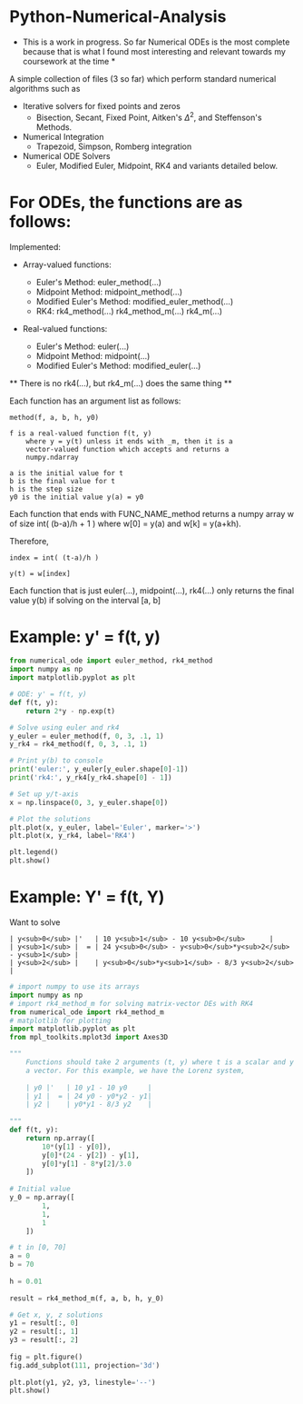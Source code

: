 # Python-Numerical-Analysis

* This is a work in progress. So far Numerical ODEs is the most complete because that is what I found most interesting and relevant towards my coursework at the time *

A simple collection of files (3 so far) which perform standard numerical algorithms such as 

  - Iterative solvers for fixed points and zeros
    * Bisection, Secant, Fixed Point, Aitken's $\Delta^2$, and Steffenson's Methods.
  - Numerical Integration
    * Trapezoid, Simpson, Romberg integration
  - Numerical ODE Solvers
    * Euler, Modified Euler, Midpoint, RK4 and variants detailed below.
    
# For ODEs, the functions are as follows:
    
Implemented:
 - Array-valued functions:
    * Euler's Method:          euler_method(...)
    * Midpoint Method:         midpoint_method(...)
    * Modified Euler's Method: modified_euler_method(...)
    * RK4:                     rk4_method(...)
                             rk4_method_m(...)
                             rk4_m(...)
    
- Real-valued functions:
    * Euler's Method:          euler(...)
    * Midpoint Method:         midpoint(...)
    * Modified Euler's Method: modified_euler(...)
    
** There is no rk4(...), but rk4_m(...) does the same thing **

Each function has an argument list as follows:
    
    method(f, a, b, h, y0)
    
    f is a real-valued function f(t, y)
        where y = y(t) unless it ends with _m, then it is a 
        vector-valued function which accepts and returns a
        numpy.ndarray
        
    a is the initial value for t
    b is the final value for t
    h is the step size
    y0 is the initial value y(a) = y0
    
Each function that ends with FUNC_NAME_method returns a numpy array
    w of size int( (b-a)/h + 1 ) where w[0] = y(a) and w[k] = y(a+kh). 
    
Therefore,
    
    index = int( (t-a)/h )
    
    y(t) = w[index]
    
Each function that is just euler(...), midpoint(...), rk4(...) only 
    returns the final value y(b) if solving on the interval [a, b]
    
# Example: y' = f(t, y)

```python
from numerical_ode import euler_method, rk4_method
import numpy as np
import matplotlib.pyplot as plt

# ODE: y' = f(t, y)
def f(t, y):
    return 2*y - np.exp(t)

# Solve using euler and rk4
y_euler = euler_method(f, 0, 3, .1, 1)
y_rk4 = rk4_method(f, 0, 3, .1, 1)

# Print y(b) to console
print('euler:', y_euler[y_euler.shape[0]-1])
print('rk4:', y_rk4[y_rk4.shape[0] - 1])

# Set up y/t-axis
x = np.linspace(0, 3, y_euler.shape[0])

# Plot the solutions
plt.plot(x, y_euler, label='Euler', marker='>')
plt.plot(x, y_rk4, label='RK4')

plt.legend()
plt.show()
```

# Example: Y' = f(t, Y)

Want to solve


    | y<sub>0</sub> |'   | 10 y<sub>1</sub> - 10 y<sub>0</sub>      |
    | y<sub>1</sub> |  = | 24 y<sub>0</sub> - y<sub>0</sub>*y<sub>2</sub> - y<sub>1</sub> |
    | y<sub>2</sub> |    | y<sub>0</sub>*y<sub>1</sub> - 8/3 y<sub>2</sub>     |


```python
# import numpy to use its arrays
import numpy as np
# import rk4_method_m for solving matrix-vector DEs with RK4
from numerical_ode import rk4_method_m
# matplotlib for plotting
import matplotlib.pyplot as plt
from mpl_toolkits.mplot3d import Axes3D

""" 
    Functions should take 2 arguments (t, y) where t is a scalar and y can be a
    a vector. For this example, we have the Lorenz system,
    
    | y0 |'   | 10 y1 - 10 y0     |
    | y1 |  = | 24 y0 - y0*y2 - y1|
    | y2 |    | y0*y1 - 8/3 y2    |
    
"""
def f(t, y):
    return np.array([
        10*(y[1] - y[0]),
        y[0]*(24 - y[2]) - y[1],
        y[0]*y[1] - 8*y[2]/3.0
    ])
 
# Initial value
y_0 = np.array([
        1,
        1,
        1
    ])

# t in [0, 70]
a = 0
b = 70
 
h = 0.01
 
result = rk4_method_m(f, a, b, h, y_0)

# Get x, y, z solutions 
y1 = result[:, 0]
y2 = result[:, 1]
y3 = result[:, 2]
 
fig = plt.figure()
fig.add_subplot(111, projection='3d')
 
plt.plot(y1, y2, y3, linestyle='--')
plt.show()
```
